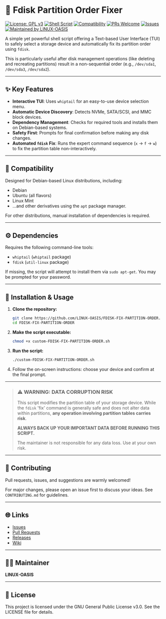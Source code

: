 # 💽 Fdisk Partition Order Fixer

[![License: GPL v3](https://img.shields.io/badge/License-GPLv3-blue.svg)](https://www.gnu.org/licenses/gpl-3.0)
[![Shell Script](https://img.shields.io/badge/language-Shell%20Script-green.svg)](./custom-FDISK-FIX-PARTITION-ORDER.sh)
[![Compatibility](https://img.shields.io/badge/Compatibility-Debian%20%7C%20Ubuntu%20%7C%20Mint-orange.svg)](#-compatibility)
[![PRs Welcome](https://img.shields.io/badge/PRs-welcome-brightgreen.svg?style=flat-square)](https://github.com/LINUX-OASIS/FDISK-FIX-PARTITION-ORDER/pulls)
[![Issues](https://img.shields.io/github/issues/LINUX-OASIS/FDISK-FIX-PARTITION-ORDER.svg)](https://github.com/LINUX-OASIS/FDISK-FIX-PARTITION-ORDER/issues)
[![Maintained by LINUX-OASIS](https://img.shields.io/badge/Maintained%20by-LINUX--OASIS-b366d6.svg)](https://github.com/LINUX-OASIS)

A simple yet powerful shell script offering a Text-based User Interface (TUI) to safely select a storage device and automatically fix its partition order using `fdisk`.

This is particularly useful after disk management operations (like deleting and recreating partitions) result in a non-sequential order (e.g., `/dev/sda1`, `/dev/sda3`, `/dev/sda2`).

---

## ✨ Key Features

- **Interactive TUI**: Uses `whiptail` for an easy-to-use device selection menu.
- **Automatic Device Discovery**: Detects NVMe, SATA/SCSI, and MMC block devices.
- **Dependency Management**: Checks for required tools and installs them on Debian-based systems.
- **Safety First**: Prompts for final confirmation before making any disk changes.
- **Automated `fdisk` Fix**: Runs the expert command sequence (`x` → `f` → `w`) to fix the partition table non-interactively.

---

## 🐧 Compatibility

Designed for Debian-based Linux distributions, including:
- Debian
- Ubuntu (all flavors)
- Linux Mint
- ...and other derivatives using the `apt` package manager.

For other distributions, manual installation of dependencies is required.

---

## ⚙️ Dependencies

Requires the following command-line tools:
- `whiptail` (`whiptail` package)
- `fdisk` (`util-linux` package)

If missing, the script will attempt to install them via `sudo apt-get`. You may be prompted for your password.

---

## 🚀 Installation & Usage

1. **Clone the repository:**
    ```bash
    git clone https://github.com/LINUX-OASIS/FDISK-FIX-PARTITION-ORDER.git
    cd FDISK-FIX-PARTITION-ORDER
    ```

2. **Make the script executable:**
    ```bash
    chmod +x custom-FDISK-FIX-PARTITION-ORDER.sh
    ```

3. **Run the script:**
    ```bash
    ./custom-FDISK-FIX-PARTITION-ORDER.sh
    ```

4. Follow the on-screen instructions: choose your device and confirm at the final prompt.

---

> ### ⚠️ WARNING: DATA CORRUPTION RISK
>
> This script modifies the partition table of your storage device. While the `fdisk` 'fix' command is generally safe and does not alter data within partitions, **any operation involving partition tables carries risk**.
>
> **ALWAYS BACK UP YOUR IMPORTANT DATA BEFORE RUNNING THIS SCRIPT.**
>
> The maintainer is not responsible for any data loss. Use at your own risk.

---

## 💬 Contributing

Pull requests, issues, and suggestions are warmly welcomed!

For major changes, please open an issue first to discuss your ideas. See `CONTRIBUTING.md` for guidelines.

---

## 🌐 Links

- [Issues](https://github.com/LINUX-OASIS/FDISK-FIX-PARTITION-ORDER/issues)
- [Pull Requests](https://github.com/LINUX-OASIS/FDISK-FIX-PARTITION-ORDER/pulls)
- [Releases](https://github.com/LINUX-OASIS/FDISK-FIX-PARTITION-ORDER/releases)
- [Wiki](https://github.com/LINUX-OASIS/FDISK-FIX-PARTITION-ORDER/wiki)

---

## 🧙‍♂️ Maintainer

**LINUX-OASIS**

---

## 📜 License

This project is licensed under the GNU General Public License v3.0. See the LICENSE file for details.
